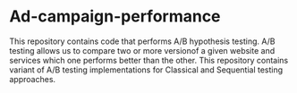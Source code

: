 # Ad-campaign-performance
This repository contains code that performs A/B hypothesis testing. A/B testing allows us to compare two or more versionof a given website and services which one performs better than the other.
This repository contains variant of A/B testing implementations for Classical and Sequential testing approaches. 
